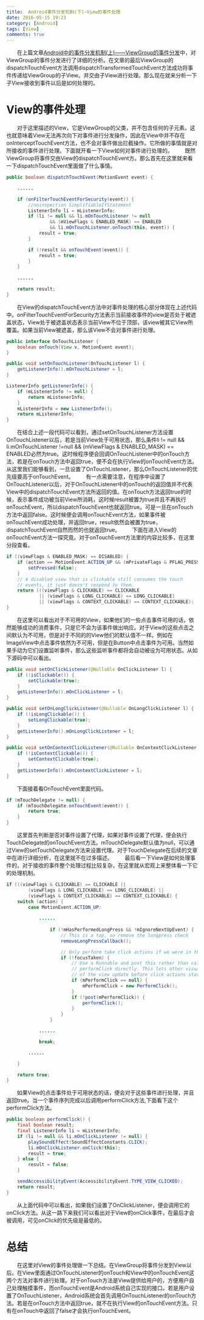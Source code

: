 ```yaml
---
title:  Android事件分发机制(下)—View的事件处理
date: 2016-05-15 19:23
category: [Android]
tags: [View]
comments: true
---
```

　　在上篇文章[Android中的事件分发机制(上)——ViewGroup的事件分发](http://blog.csdn.net/ljd2038/article/details/51394605)中，对ViewGroup的事件分发进行了详细的分析。在文章的最后ViewGroup的dispatchTouchEvent方法调用dispatchTransformedTouchEvent方法成功将事件传递给ViewGroup的子View。并交由子View进行处理。那么现在就来分析一下子View接收到事件以后是如何处理的。<!--more-->
# **View的事件处理**
　　对于这里描述的View，它是ViewGroup的父类，并不包含任何的子元素。这也就意味着View无法再次向下对事件进行分发操作，因此在View中并不存在onInterceptTouchEvent方法，也不会对事件做出拦截操作。它所做的事情就是对所接收的事件进行处理。下面就开看一下View如何对事件进行处理的。
　　既然ViewGroup将事件交由View的dispatchTouchEvent方。那么首先在这里就来看一下dispatchTouchEvent里面做了什么事情。
```java
public boolean dispatchTouchEvent(MotionEvent event) {

    ......

    if (onFilterTouchEventForSecurity(event)) {
        //noinspection SimplifiableIfStatement
        ListenerInfo li = mListenerInfo;
        if (li != null && li.mOnTouchListener != null
                && (mViewFlags & ENABLED_MASK) == ENABLED
                && li.mOnTouchListener.onTouch(this, event)) {
            result = true;
        }

        if (!result && onTouchEvent(event)) {
            result = true;
        }
    }
    
    ......

    return result;
}
```
　　在View的dispatchTouchEvent方法中对事件处理的核心部分体现在上述代码中。onFilterTouchEventForSecurity方法表示当前接收事件的view是否处于被遮盖状态，View处于被遮盖状态表示当前View不位于顶部，该view被其它View所覆盖。如果当前View被遮盖，那么该View不会对事件进行处理。
```java
public interface OnTouchListener {
    boolean onTouch(View v, MotionEvent event);
}

public void setOnTouchListener(OnTouchListener l) {
    getListenerInfo().mOnTouchListener = l;
}

ListenerInfo getListenerInfo() {
    if (mListenerInfo != null) {
        return mListenerInfo;
    }
    mListenerInfo = new ListenerInfo();
    return mListenerInfo;
}
```
　　在结合上述一段代码可以看到，通过setOnTouchListener方法设置OnTouchListener以后，若是当前View处于可用状态，那么条件li != null && li.mOnTouchListener !=null && (mViewFlags & ENABLED_MASK) == ENABLED必然为true。这时候程序便会回调OnTouchListener中的onTouch方法，若是在onTouch方法中返回true，便不会在执行View的onTouchEvent方法。从这里我们能够看到，一旦设置了OnTouchListener，那么OnTouchListener的优先级要高于onTouchEvent。
　　有一点需要注意，在程序中设置了OnTouchListener以后，对于OnTouchListener中的onTouch的返回值并不代表View中的dispatchTouchEvent方法所返回的值。在onTouch方法返回true的时候，表示事件成功被当前View所消耗，这时候result被置为true并且不再执行onTouchEvent，所以dispatchTouchEvent也就返回true。可是一旦在onTouch方法中返回false。这时候便会调用onTouchEvent方法，如果事件被onTouchEvent成功处理，并返回true，result依然会被置为true，dispatchTouchEvent自然而然的也就返回true。
　　下面在进入View的onTouchEvent方法一探究竟。对于onTouchEvent方法里的内容比较多，在这里分段查看。
```java
if ((viewFlags & ENABLED_MASK) == DISABLED) {
    if (action == MotionEvent.ACTION_UP && (mPrivateFlags & PFLAG_PRESSED) != 0) {
        setPressed(false);
    }
    // A disabled view that is clickable still consumes the touch
    // events, it just doesn't respond to them.
    return (((viewFlags & CLICKABLE) == CLICKABLE
            || (viewFlags & LONG_CLICKABLE) == LONG_CLICKABLE)
            || (viewFlags & CONTEXT_CLICKABLE) == CONTEXT_CLICKABLE);
}
```
　　在这里可以看出对于不可用的View，如果他们的一些点击事件可用的话，依然能够成功的消费事件，只是它不会为该事件做出响应。对于View的这些点击之间默认为不可用，但是对于不同的的View他们的默认值不一样。例如在ImageView中点击事件依然为不可用，但是在Button中点击事件为可用。当然如果手动为它们设置监听事件，那么这些监听事件都将会自动被设为可用状态。从如下源码中可以看出。
```java
public void setOnClickListener(@Nullable OnClickListener l) {
    if (!isClickable()) {
        setClickable(true);
    }
    getListenerInfo().mOnClickListener = l;
}

public void setOnLongClickListener(@Nullable OnLongClickListener l) {
    if (!isLongClickable()) {
        setLongClickable(true);
    }
    getListenerInfo().mOnLongClickListener = l;
}

public void setOnContextClickListener(@Nullable OnContextClickListener l) {
    if (!isContextClickable()) {
        setContextClickable(true);
    }
    getListenerInfo().mOnContextClickListener = l;
}
```
　　下面接着看OnTouchEvent里面代码。
```java
if (mTouchDelegate != null) {
    if (mTouchDelegate.onTouchEvent(event)) {
        return true;
    }
}
```
　　这里首先判断是否对事件设置了代理，如果对事件设置了代理，便会执行TouchDelegate的onTouchEvent方法。mTouchDelegate默认值为null，可以通过View的setTouchDelegate方法来设置代理。对于TouchDelegate在后续的文章中在进行详细分析，在这里就不在过多描述。
　　最后看一下View是如何处理事件的，对于接收的事件整个处理过程比较复杂，在这里就从宏观上来整体看一下它的处理机制。
```java
if (((viewFlags & CLICKABLE) == CLICKABLE ||
        (viewFlags & LONG_CLICKABLE) == LONG_CLICKABLE) ||
        (viewFlags & CONTEXT_CLICKABLE) == CONTEXT_CLICKABLE) {
    switch (action) {
        case MotionEvent.ACTION_UP:
            
            ......
            
                if (!mHasPerformedLongPress && !mIgnoreNextUpEvent) {
                    // This is a tap, so remove the longpress check
                    removeLongPressCallback();

                    // Only perform take click actions if we were in the pressed state
                    if (!focusTaken) {
                        // Use a Runnable and post this rather than calling
                        // performClick directly. This lets other visual state
                        // of the view update before click actions start.
                        if (mPerformClick == null) {
                            mPerformClick = new PerformClick();
                        }
                        if (!post(mPerformClick)) {
                            performClick();
                        }
                    }
                }

            ......

            break;

        ......

    }

    return true;
}
```
　　如果View的点击事件处于可用状态的话，便会对于这些事件进行处理，并且返回true。当一个事件序列完成以后调用performClick方法,下面看下这个performClick方法。
```java
public boolean performClick() {
    final boolean result;
    final ListenerInfo li = mListenerInfo;
    if (li != null && li.mOnClickListener != null) {
        playSoundEffect(SoundEffectConstants.CLICK);
        li.mOnClickListener.onClick(this);
        result = true;
    } else {
        result = false;
    }

    sendAccessibilityEvent(AccessibilityEvent.TYPE_VIEW_CLICKED);
    return result;
}
```
　　从上面代码中可以看出，如果我们设置了OnClickListener，便会调用它的onClick方法。从这一路下来我们可以看出对于View的onClick事件，在最后才会被调用，可见onClick的优先级是最低的。
# **总结**
　　在这里对View的事件处理做一下总结。在ViewGroup将事件分发到View以后。在View里面通过OnTouchListener的onTouch和View中的onTouchEvent这两个方法对事件进行处理。对于onTouch方法是View提供给用户的，方便用户自己处理触摸事件，而onTouchEvent是Android系统自己实现的接口。若是用户设置了OnTouchListener，Android系统会首先调用OnTouchListener的onTouch方法。若是在onTouch方法中返回true，就不在执行View的onTouchEvent方法。只有在onTouch中返回了false才会执行onTouchEvent。
